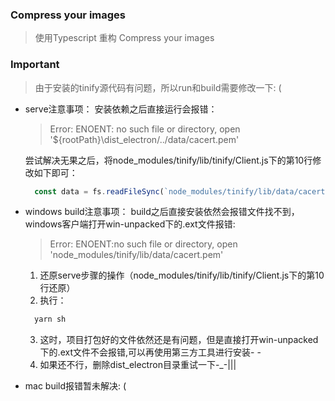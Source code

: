 ### Compress your images
> 使用Typescript 重构 Compress your images

### Important
> 由于安装的tinify源代码有问题，所以run和build需要修改一下: (
- serve注意事项：
  安装依赖之后直接运行会报错：
    > Error: ENOENT: no such file or directory, open '${rootPath}\dist_electron/../data/cacert.pem'
  
  尝试解决无果之后，将node_modules/tinify/lib/tinify/Client.js下的第10行修改如下即可：
  ```javascript
    const data = fs.readFileSync(`node_modules/tinify/lib/data/cacert.pem`).toString();
  ```

- windows build注意事项：
  build之后直接安装依然会报错文件找不到，windows客户端打开win-unpacked下的.ext文件报错:
    > Error: ENOENT:no such file or directory, open 'node_modules/tinify/lib/data/cacert.pem'

  1. 还原serve步骤的操作（node_modules/tinify/lib/tinify/Client.js下的第10行还原）
  2. 执行：

  ```javascript
    yarn sh
  ```
  3. 这时，项目打包好的文件依然还是有问题，但是直接打开win-unpacked下的.ext文件不会报错,可以再使用第三方工具进行安装- -
  4. 如果还不行，删除dist_electron目录重试一下-_-|||

- mac build报错暂未解决: (
